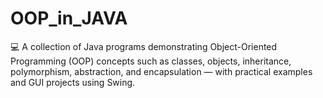 # OOP_in_JAVA
💻 A collection of Java programs demonstrating Object-Oriented Programming (OOP) concepts such as classes, objects, inheritance, polymorphism, abstraction, and encapsulation — with practical examples and GUI projects using Swing.
